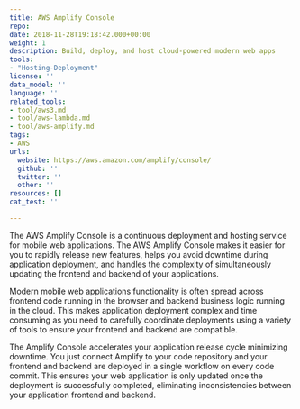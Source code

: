 ```yaml
---
title: AWS Amplify Console
repo: 
date: 2018-11-28T19:18:42.000+00:00
weight: 1
description: Build, deploy, and host cloud-powered modern web apps
tools:
- "Hosting-Deployment"
license: ''
data_model: ''
language: ''
related_tools:
- tool/aws3.md
- tool/aws-lambda.md
- tool/aws-amplify.md
tags:
- AWS
urls:
  website: https://aws.amazon.com/amplify/console/
  github: ''
  twitter: ''
  other: ''
resources: []
cat_test: ''

---
```

The AWS Amplify Console is a continuous deployment and hosting service for mobile web applications. The AWS Amplify Console makes it easier for you to rapidly release new features, helps you avoid downtime during application deployment, and handles the complexity of simultaneously updating the frontend and backend of your applications.

Modern mobile web applications functionality is often spread across frontend code running in the browser and backend business logic running in the cloud. This makes application deployment complex and time consuming as you need to carefully coordinate deployments using a variety of tools to ensure your frontend and backend are compatible.

The Amplify Console accelerates your application release cycle minimizing downtime. You just connect Amplify to your code repository and your frontend and backend are deployed in a single workflow on every code commit. This ensures your web application is only updated once the deployment is successfully completed, eliminating inconsistencies between your application frontend and backend.